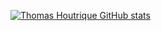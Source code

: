[![Thomas Houtrique GitHub stats](https://github-readme-stats.vercel.app/api?username=ThomasHoutrique)](https://github.com/anuraghazra/github-readme-stats)
